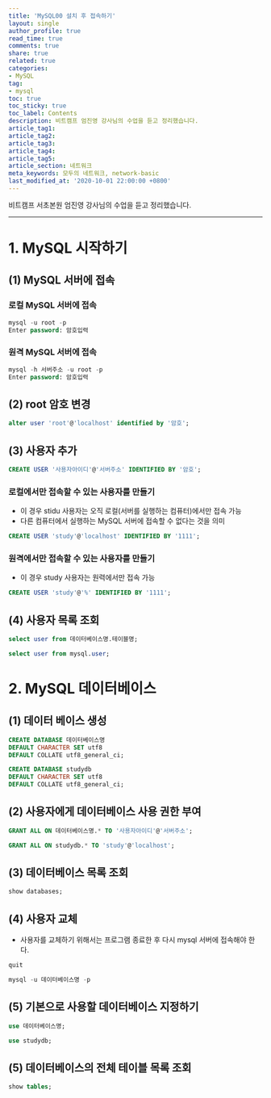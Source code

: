 ```yaml
---
title: 'MySQL00 설치 후 접속하기'
layout: single
author_profile: true
read_time: true
comments: true
share: true
related: true
categories:
- MySQL
tag:
- mysql
toc: true
toc_sticky: true
toc_label: Contents
description: 비트캠프 엄진영 강사님의 수업을 듣고 정리했습니다.
article_tag1: 
article_tag2:
article_tag3:
article_tag4: 
article_tag5: 
article_section: 네트워크
meta_keywords: 모두의 네트워크, network-basic
last_modified_at: '2020-10-01 22:00:00 +0800'
---
```


비트캠프 서초본원 엄진영 강사님의 수업을 듣고 정리했습니다.

---
# 1. MySQL 시작하기

## (1) MySQL 서버에 접속

### 로컬 MySQL 서버에 접속

```sql
mysql -u root -p
Enter password: 암호입력
```

### 원격 MySQL 서버에 접속

```sql
mysql -h 서버주소 -u root -p
Enter password: 암호입력
```

## (2) root 암호 변경

```sql
alter user 'root'@'localhost' identified by '암호';
```

## (3) 사용자 추가

```sql
CREATE USER '사용자아이디'@'서버주소' IDENTIFIED BY '암호';
```

### 로컬에서만 접속할 수 있는 사용자를 만들기

- 이 경우 stidu 사용자는 오직 로컬(서버를 실행하는 컴퓨터)에서만 접속 가능
- 다른 컴퓨터에서 실행하는 MySQL 서버에 접속할 수 없다는 것을 의미

```sql
CREATE USER 'study'@'localhost' IDENTIFIED BY '1111';
```

### 원격에서만 접속할 수 있는 사용자를 만들기

- 이 경우 study 사용자는 원력에서만 접속 가능

```sql
CREATE USER 'study'@'%' IDENTIFIED BY '1111';
```

## (4) 사용자 목록 조회

```sql
select user from 데이터베이스명.테이블명;
```

```sql
select user from mysql.user;
```

# 2. MySQL 데이터베이스

## (1) 데이터 베이스 생성

```sql
CREATE DATABASE 데이터베이스명
DEFAULT CHARACTER SET utf8
DEFAULT COLLATE utf8_general_ci;
```

```sql
CREATE DATABASE studydb
DEFAULT CHARACTER SET utf8
DEFAULT COLLATE utf8_general_ci;
```

## (2) 사용자에게 데이터베이스 사용 권한 부여

```sql
GRANT ALL ON 데이터베이스명.* TO '사용자아이디'@'서버주소';
```

```sql
GRANT ALL ON studydb.* TO 'study'@'localhost';
```

## (3) 데이터베이스 목록 조회

```sql
show databases;
```

## (4) 사용자 교체

- 사용자를 교체하기 위해서는 프로그램 종료한 후 다시 mysql 서버에 접속해야 한다.

```sql
quit
```

```sql
mysql -u 데이터베이스명 -p
```

## (5) 기본으로 사용할 데이터베이스 지정하기

```sql
use 데이터베이스명;
```

```sql
use studydb;
```

## (5) 데이터베이스의 전체 테이블 목록 조회

```sql
show tables;
```